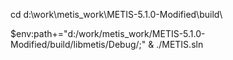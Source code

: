 cd d:\work\metis_work\METIS-5.1.0-Modified\build\

$env:path+="d:/work/metis_work/METIS-5.1.0-Modified/build/libmetis/Debug/;"
& ./METIS.sln